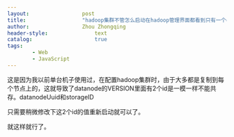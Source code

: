 ```yaml
---
layout:					post
title:					"hadoop集群不管怎么启动在hadoop管理界面都看到只有一个datanode"
author:					Zhou Zhongqing
header-style:				text
catalog:					true
tags:
		- Web
		- JavaScript
---
```

​
这是因为我以前单台机子使用过，在配置hadoop集群时，由于大多都是复制到每个节点上的，这就导致了datanode的VERSION里面有2个id是一模一样不能共存。datanodeUuid和storageID



只需要稍微修改下这2个id的值重新启动就可以了。



就这样就行了。

​